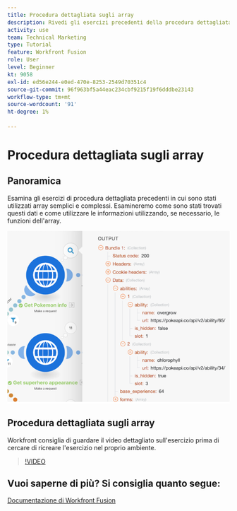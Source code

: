 ```yaml
---
title: Procedura dettagliata sugli array
description: Rivedi gli esercizi precedenti della procedura dettagliata in cui sono stati utilizzati array semplici e complessi in [!DNL Adobe Workfront Fusion].
activity: use
team: Technical Marketing
type: Tutorial
feature: Workfront Fusion
role: User
level: Beginner
kt: 9058
exl-id: ed56e244-e0ed-470e-8253-2549d70351c4
source-git-commit: 96f963bf5a44eac234cbf9215f19f6dddbe23143
workflow-type: tm+mt
source-wordcount: '91'
ht-degree: 1%

---
```


# Procedura dettagliata sugli array

## Panoramica

Esamina gli esercizi di procedura dettagliata precedenti in cui sono stati utilizzati array semplici e complessi. Esamineremo come sono stati trovati questi dati e come utilizzare le informazioni utilizzando, se necessario, le funzioni dell&#39;array.

![Immagine di uno scenario di fusione](assets/final-functional-bits-and-bobs-1.png)

## Procedura dettagliata sugli array

Workfront consiglia di guardare il video dettagliato sull&#39;esercizio prima di cercare di ricreare l&#39;esercizio nel proprio ambiente.

>[!VIDEO](https://video.tv.adobe.com/v/335299/?quality=12)


## Vuoi saperne di più? Si consiglia quanto segue:

[Documentazione di Workfront Fusion](https://experienceleague.adobe.com/docs/workfront/using/adobe-workfront-fusion/workfront-fusion-2.html?lang=en)
